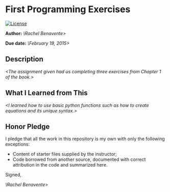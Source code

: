 # First Programming Exercises

 [![License](http://img.shields.io/badge/license-MIT-blue.svg)](http://en.wikipedia.org/wiki/MIT_License)

**Author:** _\Rachel Benavente\>_

**Due date:** _\February 19, 2015\>_

## Description

_\<The assignment given had us completing three exercises from Chapter 1 of the book.\>_

## What I Learned from This

_\<I learned how to use basic python functions such as how to create equations and its unique syntax.\>_

## Honor Pledge

I pledge that all the work in this repository is my own with only the following exceptions:

* Content of starter files supplied by the instructor;
* Code borrowed from another source, documented with correct attribution in the code and summarized here.

Signed,

_\Rachel Benavente>_
